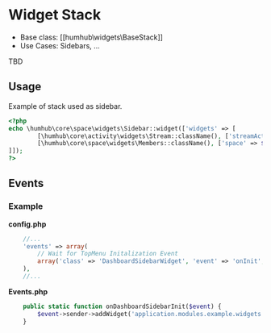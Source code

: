 Widget Stack
============

- Base class: [[humhub\widgets\BaseStack]] 
- Use Cases: Sidebars, ...

TBD


## Usage 

Example of stack used as sidebar.

```php
<?php
echo \humhub\core\space\widgets\Sidebar::widget(['widgets' => [
        [\humhub\core\activity\widgets\Stream::className(), ['streamAction' => '/space/space/stream', 'contentContainer' => $space], ['sortOrder' => 10]],
        [\humhub\core\space\widgets\Members::className(), ['space' => $space], ['sortOrder' => 20]]
]]);
?>
```

## Events

### Example

__config.php__

```php
    //...
    'events' => array(
        // Wait for TopMenu Initalization Event
        array('class' => 'DashboardSidebarWidget', 'event' => 'onInit', 'callback' => array('ExampleModule', 'onDashboardSidebarInit')),
    ),
    //...
```


__Events.php__

```php
    public static function onDashboardSidebarInit($event) {
        $event->sender->addWidget('application.modules.example.widgets.MyCoolWidget', array(), array('sortOrder' => 1));
    }
```